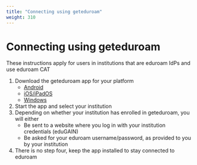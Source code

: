 ```yaml
---
title: "Connecting using geteduroam"
weight: 310
---
```


# Connecting using geteduroam

These instructions apply for users in institutions that are eduroam IdPs and use eduroam CAT

1. Download the geteduroam app for your platform
	* [Android](https://play.google.com/store/apps/details?id=app.eduroam.geteduroam)
	* [iOS/iPadOS](https://apps.apple.com/no/app/geteduroam/id1504076137)
	* [Windows](https://dl.eduroam.app/windows/x86_64/geteduroam.exe)
2. Start the app and select your institution
3. Depending on whether your institution has enrolled in geteduroam, you will either
	* Be sent to a website where you log in with your institution credentials (eduGAIN)
	* Be asked for your eduroam username/password, as provided to you by your institution
4. There is no step four, keep the app installed to stay connected to eduroam
